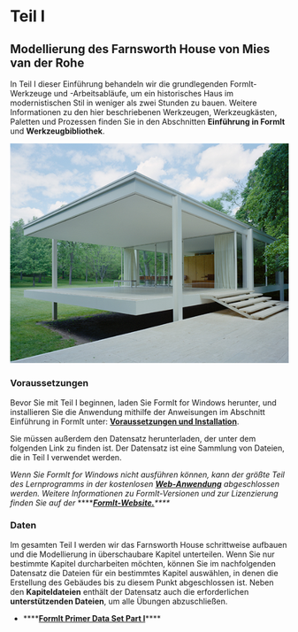 # Teil I

## Modellierung des Farnsworth House von Mies van der Rohe

In Teil I dieser Einführung behandeln wir die grundlegenden FormIt-Werkzeuge und -Arbeitsabläufe, um ein historisches Haus im modernistischen Stil in weniger als zwei Stunden zu bauen. Weitere Informationen zu den hier beschriebenen Werkzeugen, Werkzeugkästen, Paletten und Prozessen finden Sie in den Abschnitten **Einführung in FormIt** und **Werkzeugbibliothek**.



![Farnsworth House](../../.gitbook/assets/49e004f3-d500-4890-9188-e8a87c1e396a-2.png)

### Voraussetzungen

Bevor Sie mit Teil I beginnen, laden Sie FormIt for Windows herunter, und installieren Sie die Anwendung mithilfe der Anweisungen im Abschnitt Einführung in FormIt unter: [**Voraussetzungen und Installation**](../../formit-introduction/prerequisites-and-installation.md).

Sie müssen außerdem den Datensatz herunterladen, der unter dem folgenden Link zu finden ist. Der Datensatz ist eine Sammlung von Dateien, die in Teil I verwendet werden.

_Wenn Sie FormIt for Windows nicht ausführen können, kann der größte Teil des Lernprogramms in der kostenlosen_ [_**Web-Anwendung**_](https://formit.autodesk.com/app) _abgeschlossen werden. Weitere Informationen zu FormIt-Versionen und zur Lizenzierung finden Sie auf der_ ****[_**FormIt-Website.**_](https://formit.autodesk.com)_\*\*\*\*_

### Daten

Im gesamten Teil I werden wir das Farnsworth House schrittweise aufbauen und die Modellierung in überschaubare Kapitel unterteilen. Wenn Sie nur bestimmte Kapitel durcharbeiten möchten, können Sie im nachfolgenden Datensatz die Dateien für ein bestimmtes Kapitel auswählen, in denen die Erstellung des Gebäudes bis zu diesem Punkt abgeschlossen ist. Neben den **Kapiteldateien** enthält der Datensatz auch die erforderlichen **unterstützenden Dateien**, um alle Übungen abzuschließen.

* \*\*\*\*[**FormIt Primer Data Set Part I**](https://formit-help.s3.amazonaws.com/FormIt+Primer+Part+1+Datasets.zip)\*\*\*\*

